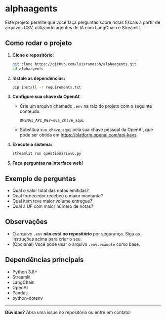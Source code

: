 # alphaagents

Este projeto permite que você faça perguntas sobre notas fiscais a partir de arquivos CSV, utilizando agentes de IA com LangChain e Streamlit.

## Como rodar o projeto

1. **Clone o repositório:**
   ```bash
   git clone https://github.com/luisramosbh/alphaagents.git
   cd alphaagents
   ```

2. **Instale as dependências:**
   ```bash
   pip install -r requirements.txt
   ```

3. **Configure sua chave da OpenAI:**
   - Crie um arquivo chamado `.env` na raiz do projeto com o seguinte conteúdo:
     ```
     OPENAI_API_KEY=sua_chave_aqui
     ```
   - Substitua `sua_chave_aqui` pela sua chave pessoal da OpenAI, que pode ser obtida em https://platform.openai.com/api-keys

4. **Execute o sistema:**
   ```bash
   streamlit run questionariov6.py
   ```

5. **Faça perguntas na interface web!**

## Exemplo de perguntas
- Qual o valor total das notas emitidas?
- Qual fornecedor recebeu o maior montante?
- Qual item teve maior volume entregue?
- Qual a UF com maior número de notas?

## Observações
- O arquivo `.env` **não está no repositório** por segurança. Siga as instruções acima para criar o seu.
- (Opcional) Você pode usar o arquivo `.env.example` como base.

## Dependências principais
- Python 3.8+
- Streamlit
- LangChain
- OpenAI
- Pandas
- python-dotenv

---

**Dúvidas?** Abra uma issue no repositório ou entre em contato!

